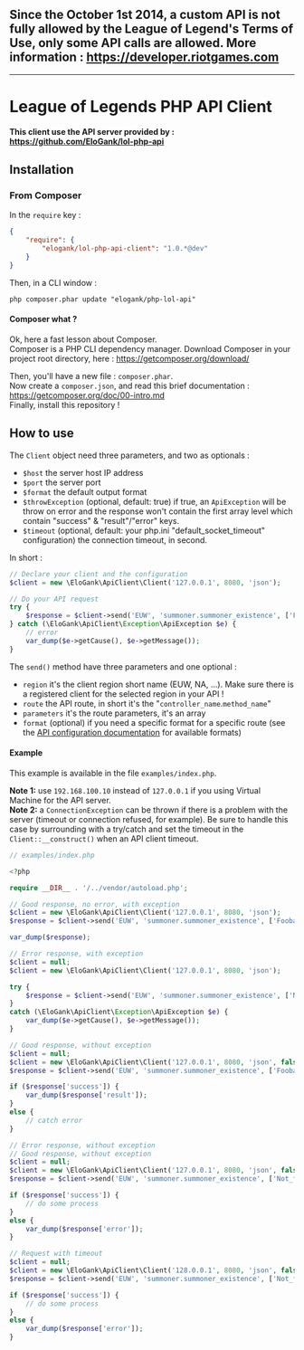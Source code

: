 ## Since the October 1st 2014, a custom API is not fully allowed by the League of Legend's Terms of Use, only some API calls are allowed. More information  : https://developer.riotgames.com

------------------------------

League of Legends PHP API Client
================================

**This client use the API server provided by : https://github.com/EloGank/lol-php-api**

## Installation

### From Composer

In the `require` key :

``` json
{
    "require": {
        "elogank/lol-php-api-client": "1.0.*@dev"
    }
}
```

Then, in a CLI window :

    php composer.phar update "elogank/php-lol-api"

#### Composer what ?

Ok, here a fast lesson about Composer.  
Composer is a PHP CLI dependency manager. Download Composer in your project root directory, here : https://getcomposer.org/download/

Then, you'll have a new file : `composer.phar`.  
Now create a `composer.json`, and read this brief documentation : https://getcomposer.org/doc/00-intro.md  
Finally, install this repository !

## How to use

The `Client` object need three parameters, and two as optionals :

* `$host` the server host IP address
* `$port` the server port
* `$format` the default output format
* `$throwException` (optional, default: true) if true, an `ApiException` will be throw on error and the response won't contain the first array level which contain "success" & "result"/"error" keys.
* `$timeout` (optional, default: your php.ini "default_socket_timeout" configuration) the connection timeout, in second.

In short :

``` php
// Declare your client and the configuration
$client = new \EloGank\ApiClient\Client('127.0.0.1', 8080, 'json');

// Do your API request
try {
    $response = $client->send('EUW', 'summoner.summoner_existence', ['Foobar']);
} catch (\EloGank\ApiClient\Exception\ApiException $e) {
    // error
    var_dump($e->getCause(), $e->getMessage());
}
```

The `send()` method have three parameters and one optional :
* `region` it's the client region short name (EUW, NA, ...). Make sure there is a registered client for the selected region in your API !
* `route` the API route, in short it's the "`controller_name`.`method_name`"
* `parameters` it's the route parameters, it's an array
* `format` (optional) if you need a specific format for a specific route (see the [API configuration documentation](https://github.com/EloGank/lol-php-api/blob/master/doc/configuration.md) for available formats)

#### Example 

This example is available in the file `examples/index.php`.

**Note 1:** use `192.168.100.10` instead of `127.0.0.1` if you using Virtual Machine for the API server.  
**Note 2:** a `ConnectionException` can be thrown if there is a problem with the server (timeout or connection refused, for example). Be sure to handle this case by surrounding with a try/catch and set the timeout in the `Client::__construct()` when an API client timeout.

``` php
// examples/index.php

<?php

require __DIR__ . '/../vendor/autoload.php';

// Good response, no error, with exception
$client = new \EloGank\ApiClient\Client('127.0.0.1', 8080, 'json');
$response = $client->send('EUW', 'summoner.summoner_existence', ['Foobar']);

var_dump($response);

// Error response, with exception
$client = null;
$client = new \EloGank\ApiClient\Client('127.0.0.1', 8080, 'json');

try {
    $response = $client->send('EUW', 'summoner.summoner_existence', ['Not_found_summoner']);
}
catch (\EloGank\ApiClient\Exception\ApiException $e) {
    var_dump($e->getCause(), $e->getMessage());
}

// Good response, without exception
$client = null;
$client = new \EloGank\ApiClient\Client('127.0.0.1', 8080, 'json', false);
$response = $client->send('EUW', 'summoner.summoner_existence', ['Foobar']);

if ($response['success']) {
    var_dump($response['result']);
}
else {
    // catch error
}

// Error response, without exception
// Good response, without exception
$client = null;
$client = new \EloGank\ApiClient\Client('127.0.0.1', 8080, 'json', false);
$response = $client->send('EUW', 'summoner.summoner_existence', ['Not_found_summoner']);

if ($response['success']) {
    // do some process
}
else {
    var_dump($response['error']);
}

// Request with timeout
$client = null;
$client = new \EloGank\ApiClient\Client('128.0.0.1', 8080, 'json', false, 1);
$response = $client->send('EUW', 'summoner.summoner_existence', ['Not_found_summoner']);

if ($response['success']) {
    // do some process
}
else {
    var_dump($response['error']);
}
```
